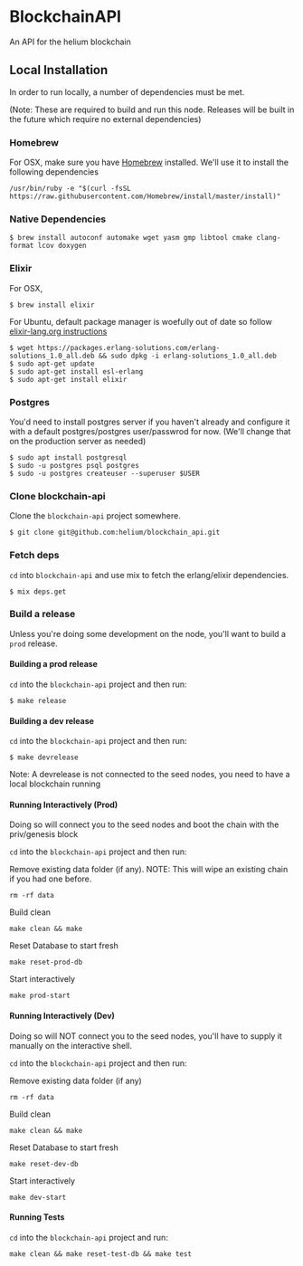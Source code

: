 # BlockchainAPI

An API for the helium blockchain

## Local Installation

In order to run locally, a number of dependencies must be met.

(Note: These are required to build and run this node. Releases will be built in the future which require no external dependencies)

### Homebrew

For OSX, make sure you have [Homebrew](https://brew.sh/) installed. We'll use it to install the following dependencies

```
/usr/bin/ruby -e "$(curl -fsSL https://raw.githubusercontent.com/Homebrew/install/master/install)"
```

### Native Dependencies

```
$ brew install autoconf automake wget yasm gmp libtool cmake clang-format lcov doxygen
```

### Elixir
For OSX,
```
$ brew install elixir
```
For Ubuntu, default package manager is woefully out of date so follow [elixir-lang.org instructions](https://elixir-lang.org/install.html#unix-and-unix-like)
```
$ wget https://packages.erlang-solutions.com/erlang-solutions_1.0_all.deb && sudo dpkg -i erlang-solutions_1.0_all.deb
$ sudo apt-get update
$ sudo apt-get install esl-erlang
$ sudo apt-get install elixir
```

### Postgres

You'd need to install postgres server if you haven't already and configure it with a default postgres/postgres user/passwrod for now. (We'll change that on the production server as needed)

```
$ sudo apt install postgresql
$ sudo -u postgres psql postgres
$ sudo -u postgres createuser --superuser $USER
```


### Clone blockchain-api

Clone the `blockchain-api` project somewhere.

```
$ git clone git@github.com:helium/blockchain_api.git
```

### Fetch deps

`cd` into `blockchain-api` and use mix to fetch the erlang/elixir dependencies.

```
$ mix deps.get
```

### Build a release

Unless you're doing some development on the node, you'll want to build a `prod` release.

#### Building a prod release
`cd` into the `blockchain-api` project and then run:

```
$ make release
```

#### Building a dev release
`cd` into the `blockchain-api` project and then run:

```
$ make devrelease
```

Note: A devrelease is not connected to the seed nodes, you need to have a local blockchain running

#### Running Interactively (Prod)
Doing so will connect you to the seed nodes and boot the chain with the priv/genesis block

`cd` into the `blockchain-api` project and then run:

Remove existing data folder (if any). NOTE: This will wipe an existing chain if you had one before.

```rm -rf data```

Build clean

```make clean && make```

Reset Database to start fresh

```make reset-prod-db```

Start interactively

```make prod-start```


#### Running Interactively (Dev)
Doing so will NOT connect you to the seed nodes, you'll have to supply it manually on the interactive shell.

`cd` into the `blockchain-api` project and then run:

Remove existing data folder (if any)

```rm -rf data```

Build clean

```make clean && make```

Reset Database to start fresh

```make reset-dev-db```

Start interactively

```make dev-start```

#### Running Tests

`cd` into the `blockchain-api` project and run:

```
make clean && make reset-test-db && make test
```
